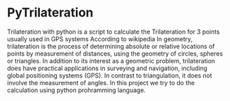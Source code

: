 # PyTrilateration
Trilateration with python is a script to calculate the Trilateration for 3 points usually used in GPS systems 
According to wikipedia
In geometry, trilateration is the process of determining absolute or relative locations of points by measurement of 
distances, using the geometry of circles, spheres or triangles.
In addition to its interest as a geometric problem, trilateration does have practical applications in surveying and navigation,
including global positioning systems (GPS). In contrast to triangulation, it does not involve the measurement of angles.
In this project we try to do the calculation using python prohramming language.
